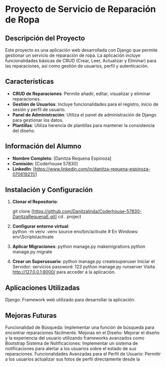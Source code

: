 # Proyecto de Servicio de Reparación de Ropa

## Descripción del Proyecto

Este proyecto es una aplicación web desarrollada con Django que permite gestionar un servicio de reparación de ropa. La aplicación incluye funcionalidades básicas de CRUD (Crear, Leer, Actualizar y Eliminar) para las reparaciones, así como gestión de usuarios, perfil y autenticación.

## Características

- **CRUD de Reparaciones**: Permite añadir, editar, visualizar y eliminar reparaciones.
- **Gestión de Usuarios**: Incluye funcionalidades para el registro, inicio de sesión y perfil de usuario.
- **Panel de Administración**: Utiliza el panel de administración de Django para gestionar los datos.
- **Plantillas**: Utiliza herencia de plantillas para mantener la consistencia del diseño.

## Información del Alumno

- **Nombre Completo**: [Danitza Requena Espinoza]
- **Comisión**: [Coderhouse 57830]
- **LinkedIn**: [https://www.linkedin.com/in/danitza-requena-espinoza-070619211/]

## Instalación y Configuración

1. **Clonar el Repositorio**:

   git clone [https://github.com/Danitzalinda/Coderhouse-57830-DanitzaRequenaE.git]
   cd . project

2. **Configurar entorno virtual**:   
python -m venv .venv
source env/bin/activate  # En Windows: env\Scripts\activate

3. **Aplicar Migraciones**:
python manage.py makemigrations
python manage.py migrate

4. **Crear un Superusuario**:
python manage.py createsuperuser
Iniciar el Servidor: servicios
password: 123
python manage.py runserver
Visita http://127.0.0.1:8000/ para acceder a la aplicación.

## Aplicaciones Utilizadas
Django: Framework web utilizado para desarrollar la aplicación.

## Mejoras Futuras
Funcionalidad de Búsqueda: Implementar una función de búsqueda para encontrar reparaciones fácilmente.
Mejoras en el Diseño: Mejorar el diseño y la experiencia del usuario utilizando frameworks avanzados como Bootstrap
Sistema de Notificaciones: Implementar un sistema de notificaciones para alertar a los usuarios sobre el estado de sus reparaciones.
Funcionalidades Avanzadas para el Perfil de Usuario: Permitir a los usuarios actualizar sus fotos de perfil directamente desde la 